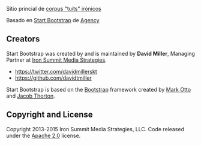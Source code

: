 
Sitio princial de [corpus "tuits" 
irónicos](http://turing.iimas.unam.mx/ironia)

Basado en [Start Bootstrap](http://startbootstrap.com/) de
[Agency](http://startbootstrap.com/template-overviews/agency/)

## Creators

Start Bootstrap was created by and is maintained by **David Miller**, Managing Partner at [Iron Summit Media Strategies](http://www.ironsummitmedia.com/).

* https://twitter.com/davidmillerskt
* https://github.com/davidtmiller

Start Bootstrap is based on the [Bootstrap](http://getbootstrap.com/) framework created by [Mark Otto](https://twitter.com/mdo) and [Jacob Thorton](https://twitter.com/fat).

## Copyright and License

Copyright 2013-2015 Iron Summit Media Strategies, LLC. Code released under the [Apache 2.0](https://github.com/IronSummitMedia/startbootstrap-agency/blob/gh-pages/LICENSE) license.
